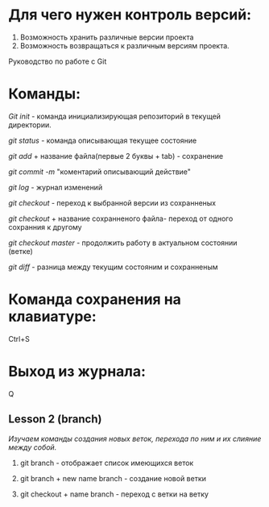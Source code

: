 # Для чего нужен контроль версий:

1. Возможность хранить различные версии проекта
2. Возможность возвращаться к различным версиям проекта.

Руководство по работе с Git

# Команды:

*Git init* - команда инициализирующая репозиторий в текущей директории.

*git status* - команда описывающая текущее состояние

*git add* + название файла(первые 2 буквы + tab) - сохранение

*git commit -m* "коментарий описывающий действие"

*git log* - журнал изменений

*git checkout* - переход к выбранной версии из сохранненых

*git checkout* + название сохранненого файла- переход от одного сохранния к другому

*git checkout master* - продолжить работу в актуальном состоянии (ветке)

*git diff* - разница между текущим состояним и сохранненым

# Команда сохранения на клавиатуре:
Ctrl+S

# Выход из журнала:
Q

## Lesson 2 (branch)

*Изучаем команды создания новых веток, перехода по ним и их слияние между собой.*

1. git branch -  отображает список имеющихся веток

2. git branch + new name branch - создание новой ветки

3. git checkout + name branch - переход с  ветки на ветку